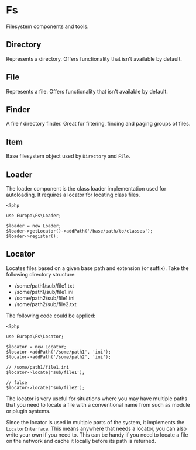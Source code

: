 Fs
==

Filesystem components and tools.

Directory
---------

Represents a directory. Offers functionality that isn't available by default.

File
----

Represents a file. Offers functionality that isn't available by default.

Finder
------

A file / directory finder. Great for filtering, finding and paging groups of files.

Item
----

Base filesystem object used by `Directory` and `File`.

Loader
------

The loader component is the class loader implementation used for autoloading. It requires a locator for locating class files.

    <?php
    
    use Europa\Fs\Loader;
    
    $loader = new Loader;
    $loader->getLocator()->addPath('/base/path/to/classes');
    $loader->register();

Locator
-------

Locates files based on a given base path and extension (or suffix). Take the following directory structure:

- /some/path1/sub/file1.txt
- /some/path1/sub/file1.ini
- /some/path2/sub/file1.ini
- /some/path2/sub/file2.txt

The following code could be applied:

    <?php
    
    use Europa\Fs\Locator;
    
    $locator = new Locator;
    $locator->addPath('/some/path1', 'ini');
    $locator->addPath('/some/path2', 'ini');
    
    // /some/path1/file1.ini
    $locator->locate('sub/file1');
    
    // false
    $locator->locate('sub/file2');

The locator is very useful for situations where you may have multiple paths that you need to locate a file with a conventional name from such as module or plugin systems.

Since the locator is used in multiple parts of the system, it implements the `LocatorInterface`. This means anywhere that needs a locator, you can also write your own if you need to. This can be handy if you need to locate a file on the network and cache it locally before its path is returned.
